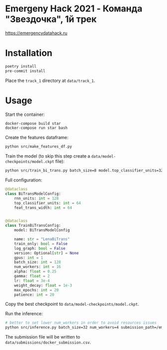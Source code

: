 # Emergeny Hack 2021 - Команда "Звездочка", 1й трек

https://emergencydatahack.ru

# Installation
```bash
poetry install
pre-commit install
```

Place the `track_1` directory at `data/track_1`.

# Usage
Start the container:

```bash
docker-compose build star
docker-compose run star bash
```

Create the features dataframe:

```bash
python src/make_features_df.py
````

Train the model (to skip this step create a `data/model-checkpoints/model.ckpt` file):

```bash
python src/train_bi_trans.py batch_size=8 model.top_classifier_units=32
```

Full configuration:
```python
@dataclass
class BiTransModelConfig:
    rnn_units: int = 128
    top_classifier_units: int = 64
    feat_trans_width: int = 64


@dataclass
class TrainBiTransConfig:
    model: BiTransModelConfig

    name: str = "LenaBiTrans"
    train_only: bool = False
    log_graph: bool = False
    version: Optional[str] = None
    gpus: int = 1
    batch_size: int = 128
    num_workers: int = 16
    alpha: float = 0.25
    gamma: float = 2
    lr: float = 3e-4
    weight_decay: float = 1e-3
    max_epochs: int = 20
    patience: int = 20
```

Copy the best checkpoint to `data/model-checkpoints/model.ckpt`.

Run the inference:

```bash
# better to set lower num_workers in order to avoid resources issues
python src/inference.py batch_size=32 num_workers=4 submission_path=/emergency/data/submissions/docker_submission.csv
```

The submission file will be written to `data/submissions/docker_submission.csv`.

